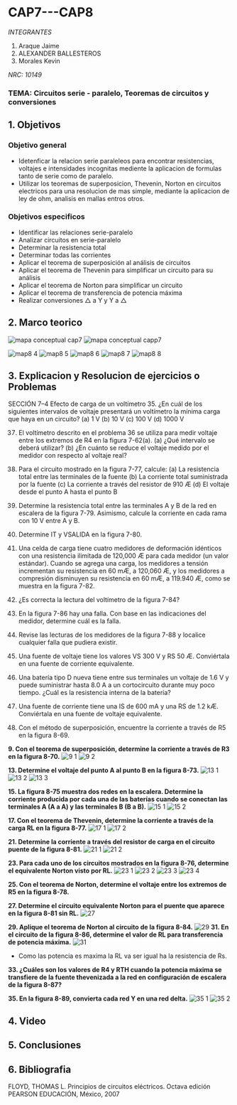 # CAP7---CAP8

*INTEGRANTES*

1. Araque Jaime
2. ALEXANDER BALLESTEROS
3. Morales Kevin

*NRC: 10149*
### TEMA: Circuitos serie - paralelo, Teoremas de circuitos y conversiones 
## 1. Objetivos
### Objetivo general
* Idetenficar la relacion serie paraleleos para encontrar resistencias, voltajes e intensidades incognitas mediente la aplicacion de formulas tanto de serie como de paralelo.
* Utilizar los teoremas de superposicion, Thevenin, Norton en circuitos electricos para una resolucion de mas simple, mediante la aplicacion de ley de ohm, analisis en mallas entros otros.
### Objetivos especificos

* Identificar las relaciones serie-paralelo
* Analizar circuitos en serie-paralelo
* Determinar la resistencia total
* Determinar todas las corrientes
* Aplicar el teorema de superposición al análisis de
circuitos
* Aplicar el teorema de Thevenin para simplificar un
circuito para su análisis
* Aplicar el teorema de Norton para simplificar un
circuito
* Aplicar el teorema de transferencia de potencia
máxima
* Realizar conversiones △ a Y y Y a △


## 2. Marco teorico




![mapa conceptual cap7](https://user-images.githubusercontent.com/93928146/146944539-85286f75-d092-4bc7-9d1f-115920e3d3b9.PNG)
![mapa conceptual capp7](https://user-images.githubusercontent.com/93928146/146944557-eed0dda9-31b9-4cee-9faa-b978afb697b5.PNG)






![map8 4](https://user-images.githubusercontent.com/93224166/146941064-0a08a947-73b1-45eb-b965-748f38d7e2a0.png)
![map8 5](https://user-images.githubusercontent.com/93224166/146941065-06d99b99-abc7-4b72-9cbb-34669fa15f18.png)
![map8 6](https://user-images.githubusercontent.com/93224166/146941066-ac5dd235-2c2b-4c64-b081-2fc83ac65027.png)
![map8 7](https://user-images.githubusercontent.com/93224166/146941061-875f5cdf-8d0d-4f55-8b6a-5e7c13e53aac.png)
![map8 8](https://user-images.githubusercontent.com/93224166/146941063-c86caf05-60d6-4479-8f70-cd8d21f5a890.png)


## 3. Explicacion y Resolucion de ejercicios o Problemas

SECCIÓN 7–4 Efecto de carga de un voltímetro 
35. ¿En cuál de los siguientes intervalos de voltaje presentará un voltímetro la mínima carga que haya en un circuito?
 (a) 1 V
 (b) 10 V
 (c) 100 V
 (d) 1000 V
 
37. El voltímetro descrito en el problema 36 se utiliza para medir voltaje entre los extremos de R4 en la figura 7-62(a). (a) ¿Qué intervalo se deberá utilizar? (b) ¿En cuánto se reduce el voltaje medido por el medidor con respecto al voltaje real?

39. Para el circuito mostrado en la figura 7-77, calcule: (a) La resistencia total entre las terminales de la fuente (b) La corriente total suministrada por la fuente (c) La corriente a través del resistor de 910 Æ (d) El voltaje desde el punto A hasta el punto B

41. Determine la resistencia total entre las terminales A y B de la red en escalera de la figura 7-79. Asimismo, calcule la corriente en cada rama con 10 V entre A y B.

43. Determine IT y VSALIDA en la figura 7-80.

47. Una celda de carga tiene cuatro medidores de deformación idénticos con una resistencia ilimitada de 120,000 Æ para cada medidor (un valor estándar). Cuando se agrega una carga, los medidores a tensión incrementan su resistencia en 60 mÆ, a 120,060 Æ, y los medidores a compresión disminuyen su resistencia en 60 mÆ, a 119.940 Æ, como se muestra en la figura 7-82. 
 
49. ¿Es correcta la lectura del voltímetro de la figura 7-84?
 
51. En la figura 7-86 hay una falla. Con base en las indicaciones del medidor, determine cuál es la falla.
 
53. Revise las lecturas de los medidores de la figura 7-88 y localice cualquier falla que pudiera existir.
 
1. Una fuente de voltaje tiene los valores VS  300 V y RS  50 Æ. Conviértala en una fuente de corriente equivalente.

3. Una batería tipo D nueva tiene entre sus terminales un voltaje de 1.6 V y puede suministrar hasta 8.0 A a un cortocircuito durante muy poco tiempo. ¿Cuál es la resistencia interna de la batería?

5. Una fuente de corriente tiene una IS de 600 mA y una RS de 1.2 kÆ. Conviértala en una fuente de voltaje equivalente.

7. Con el método de superposición, encuentre la corriente a través de R5 en la figura 8-69.

**9. Con el teorema de superposición, determine la corriente a través de R3 en la figura 8-70.**
![9 1](https://user-images.githubusercontent.com/93224166/147840144-09b22850-8c13-4195-9648-a59ab8e5d723.png)
![9 2](https://user-images.githubusercontent.com/93224166/147840145-86a79719-5eba-42eb-8e13-48bfd8dd7d15.png)

**13. Determine el voltaje del punto A al punto B en la figura 8-73.**
![13 1](https://user-images.githubusercontent.com/93224166/147840126-617208e2-3175-45d0-acf3-ca32125d678c.png)
![13 2](https://user-images.githubusercontent.com/93224166/147840127-61a5668a-4c06-487d-9081-400571103942.png)
![13 3](https://user-images.githubusercontent.com/93224166/147840128-ca93b76e-c784-4f9b-87c5-dae00277f8eb.png)
 
**15. La figura 8-75 muestra dos redes en la escalera. Determine la corriente producida por cada una de las baterías cuando se conectan las terminales A (A a A) y las terminales B (B a B).**
![15 1](https://user-images.githubusercontent.com/93224166/147840129-52257087-2d90-4fae-8c41-e8648289230d.png)
![15 2](https://user-images.githubusercontent.com/93224166/147840130-0f6be622-0373-42cb-b0c2-4b8b3df86286.png)

**17. Con el teorema de Thevenin, determine la corriente a través de la carga RL en la figura 8-77.**
![17 1](https://user-images.githubusercontent.com/93224166/147840131-3938a1a5-ec74-4406-8b44-1cf4d0dd0985.png)
![17 2](https://user-images.githubusercontent.com/93224166/147840132-d46fc3bc-833b-4d7c-8a94-612b2b136f42.png)

**21. Determine la corriente a través del resistor de carga en el circuito puente de la figura 8-81.**
![21 1](https://user-images.githubusercontent.com/93224166/147840133-0e1659d9-a05b-4171-baf8-96fadfe4f43e.png)
![21 2](https://user-images.githubusercontent.com/93224166/147840134-7f805a1a-1c7f-4f24-9e35-6b8a2f962816.png)

**23. Para cada uno de los circuitos mostrados en la figura 8-76, determine el equivalente Norton visto por RL.**
![23 1](https://user-images.githubusercontent.com/93224166/147840135-236be1d8-3a79-4d09-bf49-7a81fc1df567.png)
![23 2](https://user-images.githubusercontent.com/93224166/147840136-1b104c8e-f176-410b-8f0e-9b53066994cf.png)
![23 3](https://user-images.githubusercontent.com/93224166/147840137-c776e8f4-7837-4c82-bfbb-b0b67ecd0669.png)
![23 4](https://user-images.githubusercontent.com/93224166/147840138-7e737f7d-9551-4003-9523-d6fa6ecdfaee.png)

**25. Con el teorema de Norton, determine el voltaje entre los extremos de R5 en la figura 8-78.**

**27. Determine el circuito equivalente Norton para el puente que aparece en la figura 8-81 sin RL.**
![27](https://user-images.githubusercontent.com/93224166/147840139-f2097be9-4afb-4a68-9c50-b43d26f1fd72.png)

**29. Aplique el teorema de Norton al circuito de la figura 8-84.**
![29](https://user-images.githubusercontent.com/93224166/147840140-1ea4ada7-44ad-4226-883a-82709730cb4b.png)
**31. En el circuito de la figura 8-86, determine el valor de RL para transferencia de potencia máxima.**
![31](https://user-images.githubusercontent.com/93224166/147840141-b1b657a9-f36e-40d2-9ce4-aed8b0e9503c.png)
* Como las potencia es maxima  la RL va ser igual ha la resistencia de Rs.

**33. ¿Cuáles son los valores de R4 y RTH cuando la potencia máxima se transfiere de la fuente thevenizada a la red en configuración de escalera de la figura 8-87?**

**35. En la figura 8-89, convierta cada red Y en una red delta.**
![35 1](https://user-images.githubusercontent.com/93224166/147840142-f19d5f78-4f1f-4e65-a63e-e16a58ba892e.png)
![35 2](https://user-images.githubusercontent.com/93224166/147840143-c8f7707f-a7b5-43c5-a29d-c5b45d901ad6.png)

## 4. Video 
## 5. Conclusiones
## 6. Bibliografia
FLOYD, THOMAS L.
Principios de circuitos eléctricos. Octava edición
PEARSON EDUCACIÓN, México, 2007
